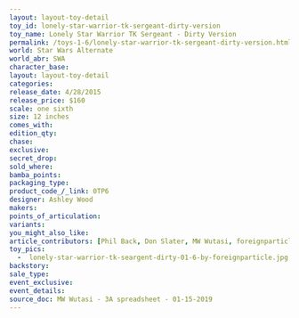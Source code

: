 ```yaml
---
layout: layout-toy-detail 
toy_id: lonely-star-warrior-tk-sergeant-dirty-version
toy_name: Lonely Star Warrior TK Sergeant - Dirty Version
permalink: /toys-1-6/lonely-star-warrior-tk-sergeant-dirty-version.html
world: Star Wars Alternate
world_abr: SWA
character_base: 
layout: layout-toy-detail
categories: 
release_date: 4/28/2015
release_price: $160 
scale: one sixth
size: 12 inches
comes_with: 
edition_qty: 
chase: 
exclusive: 
secret_drop: 
sold_where: 
bamba_points: 
packaging_type: 
product_code_/_link: 0TP6
designer: Ashley Wood
makers: 
points_of_articulation: 
variants: 
you_might_also_like: 
article_contributors: [Phil Back, Don Slater, MW Wutasi, foreignparticle]
toy_pics: 
  -  lonely-star-warrior-tk-seargent-dirty-01-6-by-foreignparticle.jpg
backstory: 
sale_type: 
event_exclusive: 
event_details: 
source_doc: MW Wutasi - 3A spreadsheet - 01-15-2019
---
```


